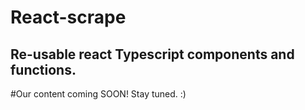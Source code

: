 # React-scrape

## Re-usable react Typescript components and functions.

#Our content coming SOON! Stay tuned. :)
